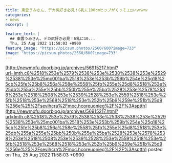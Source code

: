 ```yaml
---
title: 東雲うみさん、デカ尻好き必見！G乳に100cmヒップがくっそエ□いｗｗｗ
categories:
- news
excerpt: |
  
feature_text: |
  ## 東雲うみさん、デカ尻好き必見！G乳に10...
  Thu, 25 Aug 2022 11:58:03 +0900
feature_image: "https://picsum.photos/2560/600?image=733"
image: "https://picsum.photos/2560/600?image=733"
---
```


[http://newmofu.doorblog.jp/archives/56915217.html?url=lmth.c8%2518%253e%2579%2538%253e%2538%2538%253e%2529%2538%253e%25mc001ba%2518%253e%253b%259b%254e%25g18%25cb%25fe%25b8%256a%258e%2558%25fb%255e%25d8%2518%253e%25db%255a%255e%25bb%250b%255e%25ba%2528%253e%2578%2538%253e%2518%2508%253e%2539%2528%253e%2559%2518%253e%25fb%2518%253e%2568%2518%253e%252b%25b9%259e%251b%25d9%256e%25%2Fsevihcra%2Fmoc.hcoreuonieg%2F%2F%3Asptth](http://newmofu.doorblog.jp/archives/56915217.html?url=lmth.c8%2518%253e%2579%2538%253e%2538%2538%253e%2529%2538%253e%25mc001ba%2518%253e%253b%259b%254e%25g18%25cb%25fe%25b8%256a%258e%2558%25fb%255e%25d8%2518%253e%25db%255a%255e%25bb%250b%255e%25ba%2528%253e%2578%2538%253e%2518%2508%253e%2539%2528%253e%2559%2518%253e%25fb%2518%253e%2568%2518%253e%252b%25b9%259e%251b%25d9%256e%25%2Fsevihcra%2Fmoc.hcoreuonieg%2F%2F%3Asptth)
posted on Thu, 25 Aug 2022 11:58:03 +0900

<!--more-->


